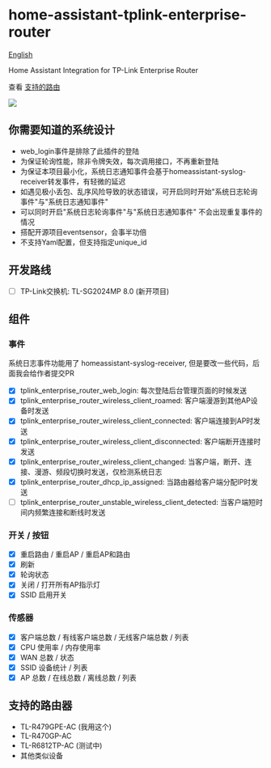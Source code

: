 # home-assistant-tplink-enterprise-router

[English](./README_en.md)

Home Assistant Integration for TP-Link Enterprise Router

查看 [支持的路由](#supports)

<img src="https://raw.githubusercontent.com/copydog/home-assistant-tplink-enterprise-router/refs/heads/main/docs/media/screenshot.png">

## 你需要知道的系统设计
- web_login事件是排除了此插件的登陆
- 为保证轮询性能，除非令牌失效，每次调用接口，不再重新登陆
- 为保证本项目最小化，系统日志通知事件会基于homeassistant-syslog-receiver转发事件，有轻微的延迟
- 如遇见极小丢包、乱序风险导致的状态错误，可开启同时开始"系统日志轮询事件"与"系统日志通知事件"
- 可以同时开启"系统日志轮询事件"与"系统日志通知事件" 不会出现重复事件的情况
- 搭配开源项目eventsensor，会事半功倍
- 不支持Yaml配置，但支持指定unique_id

## 开发路线
- [ ] TP-Link交换机: TL-SG2024MP 8.0 (新开项目)

## 组件
### 事件
系统日志事件功能用了 homeassistant-syslog-receiver, 但是要改一些代码，后面我会给作者提交PR

- [x] tplink_enterprise_router_web_login: 每次登陆后台管理页面的时候发送
- [x] tplink_enterprise_router_wireless_client_roamed: 客户端漫游到其他AP设备时发送
- [x] tplink_enterprise_router_wireless_client_connected: 客户端连接到AP时发送
- [x] tplink_enterprise_router_wireless_client_disconnected: 客户端断开连接时发送
- [x] tplink_enterprise_router_wireless_client_changed: 当客户端，断开、连接、漫游、频段切换时发送，仅检测系统日志
- [x] tplink_enterprise_router_dhcp_ip_assigned: 当路由器给客户端分配IP时发送
- [ ] tplink_enterprise_router_unstable_wireless_client_detected: 当客户端短时间内频繁连接和断线时发送

### 开关 / 按钮
- [x] 重启路由 / 重启AP / 重启AP和路由
- [x] 刷新
- [x] 轮询状态
- [x] 关闭 / 打开所有AP指示灯
- [x] SSID 启用开关

### 传感器
- [x] 客户端总数 / 有线客户端总数 / 无线客户端总数 / 列表
- [x] CPU 使用率 / 内存使用率
- [x] WAN 总数 / 状态
- [x] SSID 设备统计 / 列表
- [x] AP 总数 / 在线总数 / 离线总数 / 列表

## <a id="supports">支持的路由器</a>
- TL-R479GPE-AC (我用这个)
- TL-R470GP-AC
- TL-R6812TP-AC (测试中)
- 其他类似设备